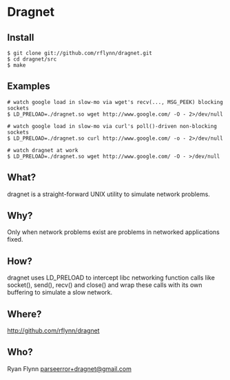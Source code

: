 # Dragnet

## Install
    $ git clone git://github.com/rflynn/dragnet.git
    $ cd dragnet/src
    $ make

## Examples
    # watch google load in slow-mo via wget's recv(..., MSG_PEEK) blocking sockets
    $ LD_PRELOAD=./dragnet.so wget http://www.google.com/ -O - 2>/dev/null

    # watch google load in slow-mo via curl's poll()-driven non-blocking sockets
    $ LD_PRELOAD=./dragnet.so curl http://www.google.com/ -o - 2>/dev/null

    # watch dragnet at work
    $ LD_PRELOAD=./dragnet.so wget http://www.google.com/ -O - >/dev/null

## What?
dragnet is a straight-forward UNIX utility to simulate network problems.

## Why?
Only when network problems exist are problems in networked applications fixed.

## How?
dragnet uses LD_PRELOAD to intercept libc networking function calls like socket(), send(), recv() and close() and wrap these calls with its own buffering to simulate a slow network.


## Where?
http://github.com/rflynn/dragnet

## Who?
Ryan Flynn parseerror+dragnet@gmail.com

